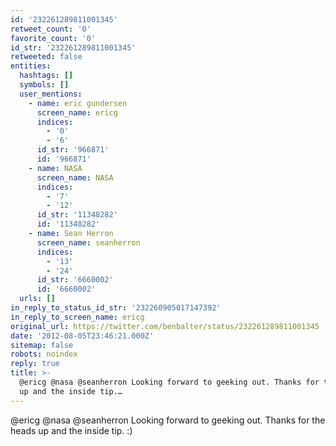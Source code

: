 ```yaml
---
id: '232261289811001345'
retweet_count: '0'
favorite_count: '0'
id_str: '232261289811001345'
retweeted: false
entities:
  hashtags: []
  symbols: []
  user_mentions:
    - name: eric gundersen
      screen_name: ericg
      indices:
        - '0'
        - '6'
      id_str: '966871'
      id: '966871'
    - name: NASA
      screen_name: NASA
      indices:
        - '7'
        - '12'
      id_str: '11348282'
      id: '11348282'
    - name: Sean Herron
      screen_name: seanherron
      indices:
        - '13'
        - '24'
      id_str: '6660002'
      id: '6660002'
  urls: []
in_reply_to_status_id_str: '232260905017147392'
in_reply_to_screen_name: ericg
original_url: https://twitter.com/benbalter/status/232261289811001345
date: '2012-08-05T23:46:21.000Z'
sitemap: false
robots: noindex
reply: true
title: >-
  @ericg @nasa @seanherron Looking forward to geeking out. Thanks for the heads
  up and the inside tip.…
---
```


@ericg @nasa @seanherron Looking forward to geeking out. Thanks for the heads up and the inside tip. :)
